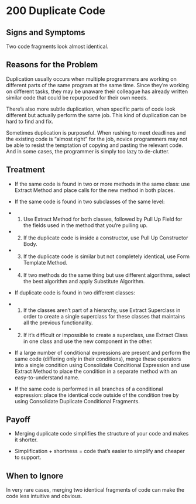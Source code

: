 # 200 Duplicate Code

## Signs and Symptoms
Two code fragments look almost identical.

## Reasons for the Problem
Duplication usually occurs when multiple programmers are working on different parts of the same program at the same time. Since they’re working on different tasks, they may be unaware their colleague has already written similar code that could be repurposed for their own needs.

There’s also more subtle duplication, when specific parts of code look different but actually perform the same job. This kind of duplication can be hard to find and fix.

Sometimes duplication is purposeful. When rushing to meet deadlines and the existing code is “almost right” for the job, novice programmers may not be able to resist the temptation of copying and pasting the relevant code. And in some cases, the programmer is simply too lazy to de-clutter.

## Treatment
- If the same code is found in two or more methods in the same class: use Extract Method and place calls for the new method in both places.

- If the same code is found in two subclasses of the same level:

- 1. Use Extract Method for both classes, followed by Pull Up Field for the fields used in the method that you’re pulling up.

- 2. If the duplicate code is inside a constructor, use Pull Up Constructor Body.

- 3. If the duplicate code is similar but not completely identical, use Form Template Method.

- 4. If two methods do the same thing but use different algorithms, select the best algorithm and apply Substitute Algorithm.

- If duplicate code is found in two different classes:

- 1. If the classes aren’t part of a hierarchy, use Extract Superclass in order to create a single superclass for these classes that maintains all the previous functionality.

- 2. If it’s difficult or impossible to create a superclass, use Extract Class in one class and use the new component in the other.

- If a large number of conditional expressions are present and perform the same code (differing only in their conditions), merge these operators into a single condition using Consolidate Conditional Expression and use Extract Method to place the condition in a separate method with an easy-to-understand name.

- If the same code is performed in all branches of a conditional expression: place the identical code outside of the condition tree by using Consolidate Duplicate Conditional Fragments.

## Payoff
- Merging duplicate code simplifies the structure of your code and makes it shorter.

- Simplification + shortness = code that’s easier to simplify and cheaper to support.

## When to Ignore
In very rare cases, merging two identical fragments of code can make the code less intuitive and obvious.
